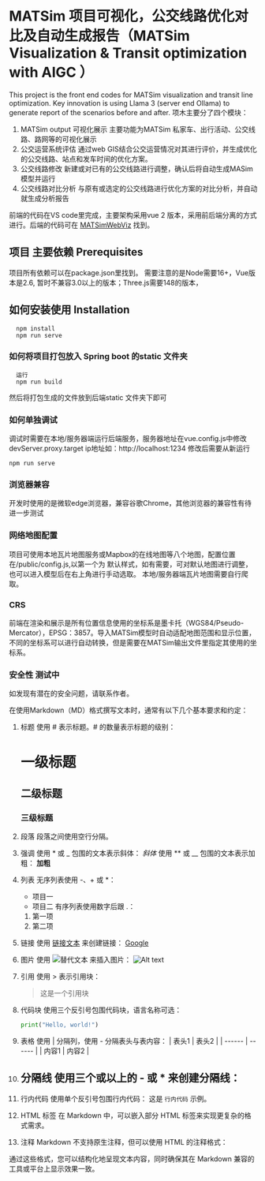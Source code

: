 # MATSim 项目可视化，公交线路优化对比及自动生成报告（MATSim Visualization & Transit optimization with AIGC ）

This project is the front end codes for MATSim visualization and transit line optimization. Key innovation is
using Llama 3 (server end Ollama) to generate report of the scenarios before and after.
项木主要分了四个模块：
1. MATSim output 可视化展示 主要功能为MATSim 私家车、出行活动、公交线路、路网等的可视化展示
2. 公交运营系统评估 通过web GIS结合公交运营情况对其进行评价，并生成优化的公交线路、站点和发车时间的优化方案。
3. 公交线路修改 新建或对已有的公交线路进行调整，确认后将自动生成MASim模型并运行
4. 公交线路对比分析 与原有或选定的公交线路进行优化方案的对比分析，并自动就生成分析报告
   
前端的代码在VS code里完成，主要架构采用vue 2 版本，采用前后端分离的方式进行。后端的代码可在 [MATSimWebViz](https://github.com/convelming/matsimWebViz.git) 找到。


## 项目 主要依赖 Prerequisites

项目所有依赖可以在package.json里找到。 需要注意的是Node需要16+，Vue版本是2.6, 暂时不兼容3.0以上的版本；Three.js需要148的版本，


## 如何安装使用 Installation
      
      npm install
      npm run serve
### 如何将项目打包放入 Spring boot 的static 文件夹
      运行 
      npm run build

然后将打包生成的文件放到后端static 文件夹下即可

### 如何单独调试
调试时需要在本地/服务器端运行后端服务，服务器地址在vue.config.js中修改 devServer.proxy.target ip地址如：http://localhost:1234 
修改后需要从新运行 
   ``` 
   npm run serve
   ```
### 浏览器兼容  
开发时使用的是微软edge浏览器，兼容谷歌Chrome，其他浏览器的兼容性有待进一步测试

### 网络地图配置 
项目可使用本地瓦片地图服务或Mapbox的在线地图等八个地图，配置位置在/public/config.js,以第一个为 默认样式，如有需要，可对默认地图进行调整，也可以进入模型后在右上角进行手动选取。
本地/服务器端瓦片地图需要自行爬取。
### CRS
前端在渲染和展示是所有位置信息使用的坐标系是墨卡托（WGS84/Pseudo-Mercator），EPSG：3857。导入MATSim模型时自动适配地图范围和显示位置，不同的坐标系可以进行自动转换，但是需要在MATSim输出文件里指定其使用的坐标系。

### 安全性 测试中
如发现有潜在的安全问题，请联系作者。



在使用Markdown（MD）格式撰写文本时，通常有以下几个基本要求和约定：
1. 标题
   使用 # 表示标题。# 的数量表示标题的级别：
   # 一级标题
   ## 二级标题
   ### 三级标题

2. 段落
   段落之间使用空行分隔。
3. 强调
   使用 * 或 _ 包围的文本表示斜体：
   *斜体*
   使用 ** 或 __ 包围的文本表示加粗：
   **加粗**
4. 列表
   无序列表使用 -、+ 或 *：
   - 项目一
   - 项目二
     有序列表使用数字后跟 .：
   1. 第一项
   2. 第二项
5. 链接
   使用 [链接文本](URL) 来创建链接：
   [Google](https://www.google.com)
6. 图片
   使用 ![替代文本](图片URL) 来插入图片：
   ![Alt text](https://www.example.com/image.jpg)
7. 引用
   使用 > 表示引用块：
   > 这是一个引用块
8. 代码块
   使用三个反引号包围代码块，语言名称可选：
    ```python
    print("Hello, world!")
9. 表格
   使用 | 分隔列，使用 - 分隔表头与表内容：
   | 表头1 | 表头2 |
   | ------ | ------ |
   | 内容1  | 内容2  |
10. 分隔线
   使用三个或以上的 - 或 * 来创建分隔线：
    ---
11. 行内代码
   使用单个反引号包围行内代码：
   这是 `行内代码` 示例。
12. HTML 标签
    在 Markdown 中，可以嵌入部分 HTML 标签来实现更复杂的格式需求。
13. 注释
    Markdown 不支持原生注释，但可以使用 HTML 的注释格式：
    <!-- 这是一个注释 -->
通过这些格式，您可以结构化地呈现文本内容，同时确保其在 Markdown 兼容的工具或平台上显示效果一致。